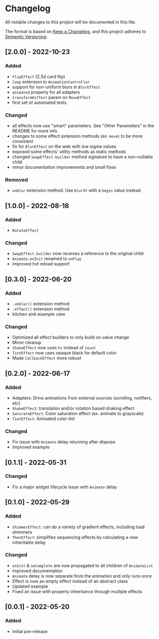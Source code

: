 # Changelog
All notable changes to this project will be documented in this file.

The format is based on [Keep a Changelog](https://keepachangelog.com/en/1.0.0/),
and this project adheres to [Semantic Versioning](https://semver.org/spec/v2.0.0.html).

## [2.0.0] - 2022-10-23
### Added
- `FlipEffect` (2.5d card flip)
- `loop` extension to `AnimationController`
- support for non-uniform blurs in `BlurEffect`
- `animated` property for all adapters
- `transformHitTest` param on `MoveEffect`
- first set of automated tests

### Changed
- all effects now use "smart" parameters. See "Other Parameters" in the README for more info.
- changes to some effect extension methods (ex. `move`) to be more consistent
- fix for `BlurEffect` on the web with low sigma values
- exposed some effects' utility methods as static methods
- changed `SwapEffect.builder` method signature to have a non-nullable child
- minor documentation improvements and small fixes

### Removed
- `unblur` extension method. Use `blurXY` with a `begin` value instead

## [1.0.0] - 2022-08-18
### Added
- `RotateEffect`

### Changed
- `SwapEffect.builder` now receives a reference to the original child
- `Animate.onInit` renamed to `onPlay`
- improved hot reload support

## [0.3.0] - 2022-06-20
### Added
- `.unblur()` extension method
- `.effect()` extension method
- kitchen sink example view

### Changed
- Optimized all effect builders to only build on value change
- Minor cleanup
- `ShakeEffect` now uses `hz` instead of `count`
- `TintEffect` now uses opaque black for default color
- Made `CallbackEffect` more robust

## [0.2.0] - 2022-06-17
### Added
- Adapters: Drive animations from external sources (scrolling, notifiers, etc)
- `ShakeEffect`: translation and/or rotation based shaking effect
- `SaturateEffect`: Color saturation effect (ex. animate to grayscale)
- `TintEffect`: Animated color tint

### Changed
- Fix issue with `Animate` delay returning after dispose
- Improved example

## [0.1.1] - 2022-05-31
### Changed
- Fix a major widget lifecycle issue with `Animate` delay

## [0.1.0] - 2022-05-29
### Added
- `ShimmerEffect`: can do a variety of gradient effects, including load shimmers
- `ThenEffect`: simplifies sequencing effects by calculating a new inheritable delay

### Changed
- `onInit` & `onComplete` are now propagated to all children of `AnimateList`
- improved documentation
- `Animate` delay is now separate from the animation and only runs once
- Effect is now an empty effect instead of an abstract class
- Updated example
- Fixed an issue with property inheritance through multiple effects

## [0.0.1] - 2022-05-20
### Added
- Initial pre-release
